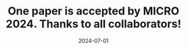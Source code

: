 ---
title: "One paper is accepted by <strong style=\"font-weight: 750;\">MICRO 2024</strong>. Thanks to all collaborators!"
date: 2024-07-01
---